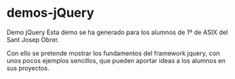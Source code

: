 # demos-jQuery
Demo jQuery
Esta demo se ha generado para los alumnos de 1º de ASIX del Sant Josep Obrer.

Con ello se pretende mostrar los fundamentos del framework jquery, con unos pocos ejemplos sencillos, que pueden aportar ideas a los alumnos en sus proyectos.
